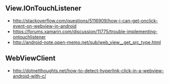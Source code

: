 ## View.IOnTouchListener

- http://stackoverflow.com/questions/5116909/how-i-can-get-onclick-event-on-webview-in-android
- https://forums.xamarin.com/discussion/11775/trouble-implementing-ontouchlistener
- http://android-note.open-memo.net/sub/web_view__get_src_type.html

## WebViewClient

- http://dotnetthoughts.net/how-to-detect-hyperlink-click-in-a-webview-android-with-c/
